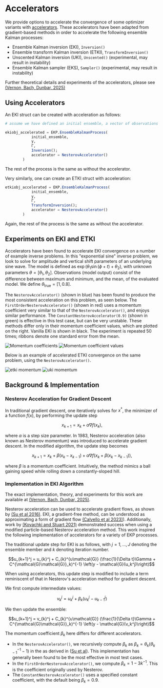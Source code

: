 # Accelerators

We provide options to accelerate the convergence of some optimizer variants with [accelerators](https://github.com/CliMA/EnsembleKalmanProcesses.jl/blob/main/src/Accelerators.jl).
These accelerators have been adapted from gradient-based methods in order to accelerate the following ensemble Kalman processes:

- Ensemble Kalman inversion (EKI), `Inversion()`
- Ensemble transform Kalman inversion (ETKI), `TransformInversion()`
- Unscented Kalman inversion (UKI), `Unscented()` (experimental, may result in instability)
- Ensemble Kalman sampler (EKS), `Sampler()` (experimental, may result in instability)

Further theoretical details and experiments of the accelerators, please see [(Vernon, Bach, Dunbar, 2025)](https://doi.org/10.48550/arXiv.2501.08779)

## Using Accelerators

An EKI struct can be created with acceleration as follows:

```julia
# assume we have defined an initial ensemble, a vector of observations y, and observational noise covariance Γ

ekiobj_accelerated = EKP.EnsembleKalmanProcess(
            initial_ensemble,
            y,
            Γ,
            Inversion();
            accelerator = NesterovAccelerator()
        )
```
The rest of the process is the same as without the accelerator.

Very similarly, one can create an ETKI struct with acceleration:
```julia
etkiobj_accelerated = EKP.EnsembleKalmanProcess(
            initial_ensemble,
            y,
            Γ,
            TransformInversion();
            accelerator = NesterovAccelerator()
        )
```

Again, the rest of the process is the same as without the accelerator.

## Experiments on EKI and ETKI

Accelerators have been found to accelerate EKI convergence on a number of example inverse problems. In this "exponential sine" inverse problem, we look to solve for amplitude and vertical shift parameters of an underlying sine wave. The model is defined as $\exp\left(\theta_1 \sin(\phi+t) + \theta_2\right)$, with unknown parameters $\theta = [\theta_1, \theta_2]$. Observations (model output) consist of the difference between maximum and minimum, and the mean, of the evaluated model. We define $\theta_\text{true} = \left[1, 0.8\right]$.

The `NesterovAccelerator()` (shown in blue) has been found to produce the most consistent acceleration on this problem, as seen below. The `FirstOrderNesterovAccelerator()` (shown in red) uses a momentum coefficient very similar to that of the `NesterovAccelerator()`, and enjoys similar performance. The `ConstantNesterovAccelerator(0.9)` (shown in green) is effective in this test case, but can be very unstable. These methods differ only in their momentum coefficient values, which are plotted on the right. Vanilla EKI is shown in black. The experiment is repeated 50 times; ribbons denote one standard error from the mean.

![Momentum coefficients](assets/coeff_comparison_ens25.png)
![Momentum coefficient values](assets/coeff_evolution_exp_sin.png)

Below is an example of accelerated ETKI convergence on the same problem, using the `NesterovAccelerator()`.

![etki momentum](assets/etki_momentum.png) ![uki momentum](assets/uki_momentum.png)

## Background & Implementation

### Nesterov Acceleration for Gradient Descent

In traditional gradient descent, one iteratively solves for $x^*$, the minimizer of a function $f(x)$, by performing the update step 

```math
x_{k+1} = x_{k} + \alpha  \nabla f(x_{k}), 
```

where $\alpha$ is a step size parameter.
In 1983, Nesterov acceleration (also known as Nesterov momentum) was introduced to accelerate gradient descent. In the modified algorithm, the update step becomes 

```math
x_{k+1} = x_{k} + \beta (x_{k} - x_{k-1}) + \alpha  \nabla f(x_{k} + \beta (x_{k} - x_{k-1})), 
```

where $\beta$ is a momentum coefficient. Intuitively, the method mimics a ball gaining speed while rolling down a constantly-sloped hill.

### Implementation in EKI Algorithm

The exact implementation, theory, and experiments for this work are available at [(Vernon, Bach, Dunbar, 2025)](https://doi.org/10.48550/arXiv.2501.08779).

Nesterov acceleration can be used to accelerate gradient flows, as shown by [(Su et al 2016)](https://arxiv.org/abs/1503.01243). EKI, a gradient-free method, can be understood as approximating a form of gradient flow [(Calvello et al 2023)](https://arxiv.org/abs/2209.11371)). Additionally, work by [(Kovachki and Stuart 2021)](https://iopscience.iop.org/article/10.1088/1361-6420/ab1c3a) demonstrated success when using a modified particle-based Nesterov acceleration method. This work inspired the following implementation of accelerators for a variety of EKP processes.

The traditional update step for EKI is as follows, with $j = 1, ..., J$ denoting the ensemble member and $k$ denoting iteration number.
```math
u_{k+1}^j = u_{k}^j + C_{k}^{u\mathcal{G}} (\frac{1}{\Delta t}\Gamma + C^{\mathcal{G}\mathcal{G}}_k)^{-1} \left(y - \mathcal{G}(u_k^j)\right)
```

When using accelerators, this update step is modified to include a term reminiscent of that in Nesterov's acceleration method for gradient descent.

We first compute intermediate values:

```math
v_k^j = u_k^j+ \beta_k (u_k^j - u_{k-1}^j)
```
We then update the ensemble:

```math
u_{k+1}^j = v_{k}^j + C_{k}^{u\mathcal{G}} (\frac{1}{\Delta t}\Gamma + C^{\mathcal{G}\mathcal{G}}_k)^{-1} \left(y - \mathcal{G}(v_k^j)\right)
```

The momentum coefficient $\beta_k$ here differs for different accelerators.

- In the `NesterovAccelerator()`, we recursively compute $\beta_k$ as $\beta_k = \theta_k(\theta_{k-1}^{-1}-1)$ in the  as derived in ([Su et al](https://jmlr.org/papers/v17/15-084.html)). This implementation has generally been found to be the most effective in most test cases.
- In the `FirstOrderNesterovAccelerator()`, we compute $\beta_k = 1-3k^{-1}$. This is the coefficient originally used by Nesterov.
- The `ConstantNesterovAccelerator()` uses a specified constant coefficient, with the default being $\beta_k = 0.9$.
